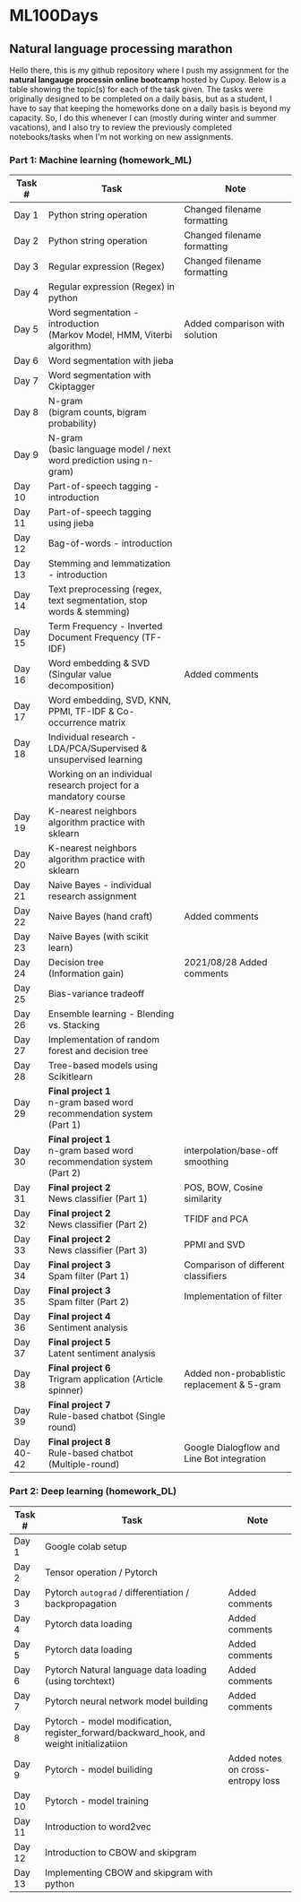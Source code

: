 # ML100Days
## Natural language processing marathon

Hello there, this is my github repository where I push my assignment for the <b>natural langauge processin online bootcamp</b> hosted by Cupoy. Below is a table showing the topic(s) for each of the task given. The tasks were originally designed to be completed on a daily basis, but as a student, I have to say that keeping the homeworks done on a daily basis is beyond my capacity. So, I do this whenever I can (mostly during winter and summer vacations), and I also try to review the previously completed notebooks/tasks when I'm not working on new assignments. 
  
### Part 1: Machine learning (homework_ML)

|Task #  | Task                                                                         | Note                           |
|--------|----------------------------------------------------------------------------- |--------------------------------|
| Day 1  | Python string operation                                                      |  Changed filename formatting    |
| Day 2  | Python string operation                                                      | Changed filename formatting    |
| Day 3  | Regular expression (Regex)                                                   |  Changed filename formatting    |
| Day 4  | Regular expression (Regex) in python                                         |                                 |
| Day 5  | Word segmentation - introduction <br>(Markov Model, HMM, Viterbi algorithm)  |  Added comparison with solution |
| Day 6  | Word segmentation with jieba                                                 |                                 |
| Day 7  | Word segmentation with Ckiptagger                                            |                                |
| Day 8  | N-gram <br>(bigram counts, bigram probability)                               |                                  |
| Day 9  | N-gram <br>(basic language model / next word prediction using n-gram)        |                                             |
| Day 10 | Part-of-speech tagging  -  introduction                                      |                                             |
| Day 11 | Part-of-speech tagging using jieba                                           |                                         |
| Day 12 | Bag-of-words - introduction                                                  |                                      |
| Day 13 | Stemming and lemmatization - introduction                                    |                                      |
| Day 14 | Text preprocessing (regex, text segmentation, stop words & stemming)         |                                      |
| Day 15 | Term Frequency - Inverted Document Frequency (TF-IDF)                        |                                       |
| Day 16 | Word embedding & SVD (Singular value decomposition)                          |  Added comments                             |
| Day 17 | Word embedding, SVD, KNN, PPMI, TF-IDF & Co-occurrence matrix                |                                           | 
| Day 18 | Individual research - LDA/PCA/Supervised & unsupervised learning             |                                             |
|        | Working on an individual research project for a mandatory course                                                                            |
| Day 19 | K-nearest neighbors algorithm practice with sklearn                          |                                            |
| Day 20 | K-nearest neighbors algorithm practice with sklearn                          |                                           |
| Day 21 | Naive Bayes - individual research assignment                                 |                                         |
| Day 22 | Naive Bayes (hand craft)                                                     |  Added comments                             |
| Day 23 | Naive Bayes (with scikit learn)                                              |                                           |
| Day 24 | Decision tree <br>(Information gain)                                         |  2021/08/28  Added comments                 |
| Day 25 | Bias-variance tradeoff                                                       |                                            |
| Day 26 | Ensemble learning - Blending vs. Stacking                                    |                                             |
| Day 27 | Implementation of random forest and decision tree                            |                                           |
| Day 28 | Tree-based models using Scikitlearn                                          |                                            |
| Day 29 | <b>Final project 1</b><br>n-gram based word recommendation system (Part 1)   |                                             |
| Day 30 | <b>Final project 1</b><br>n-gram based word recommendation system (Part 2)   |  interpolation/base-off smoothing           |
| Day 31 | <b>Final project 2</b><br>News classifier (Part 1)                           | POS, BOW, Cosine similarity                |
| Day 32 | <b>Final project 2</b><br>News classifier (Part 2)                           | TFIDF and PCA                              |
| Day 33 | <b>Final project 2</b><br>News classifier (Part 3)                           |  PPMI and SVD                               |
| Day 34 | <b>Final project 3</b><br>Spam filter (Part 1)                               |   Comparison of different classifiers        |
| Day 35 | <b>Final project 3</b><br>Spam filter (Part 2)                               |    Implementation of filter                   |
| Day 36 | <b>Final project 4</b><br>Sentiment analysis                                 |                                             |
| Day 37 | <b>Final project 5</b><br>Latent sentiment analysis                          |                                                      |
| Day 38 | <b>Final project 6</b><br>Trigram application (Article spinner)              |                Added non-probablistic replacement & 5-gram|
| Day 39 | <b>Final project 7</b><br>Rule-based chatbot (Single round)                  |                                                            |
| Day 40-42 | <b>Final project 8</b><br>Rule-based chatbot (Multiple-round)             |                 Google Dialogflow and Line Bot integration |


### Part 2: Deep learning (homework_DL)
|Task #  | Task                                                                         | Note                           |
|--------|----------------------------------------------------------------------------- |--------------------------------|
| Day 1  | Google colab setup                                                           |                                |
| Day 2  | Tensor operation / Pytorch                                                   |                                |
| Day 3  | Pytorch `autograd` / differentiation / backpropagation                       | Added comments                 |
| Day 4  | Pytorch data loading                                                         | Added comments                 |
| Day 5  | Pytorch data loading                       | Added comments                 |
| Day 6  | Pytorch Natural language data loading (using torchtext)                        | Added comments                 |
| Day 7  | Pytorch neural network model building                       | Added comments                 |
| Day 8  | Pytorch - model modification, register_forward/backward_hook, and weight initializatiion| |
| Day 9  | Pytorch - model builiding | Added notes on cross-entropy loss |
| Day 10  | Pytorch - model training | |
| Day 11  | Introduction to word2vec  | |
| Day 12  | Introduction to CBOW and skipgram  | |
| Day 13  | Implementing CBOW and skipgram with python  | |

